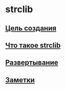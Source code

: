 # strclib

## [<manifesto> Цель создания](.d/.md.ax/README.md/manifesto.md)
## [<whatthat> Что такое strclib](.d/.md.ax/README.md/whatthat.md)
## [<embed> Развертывание](.d/.md.ax/README.md/embed.md)
## [<note> Заметки](.d/.md.ax/README.md/note.md)



    
